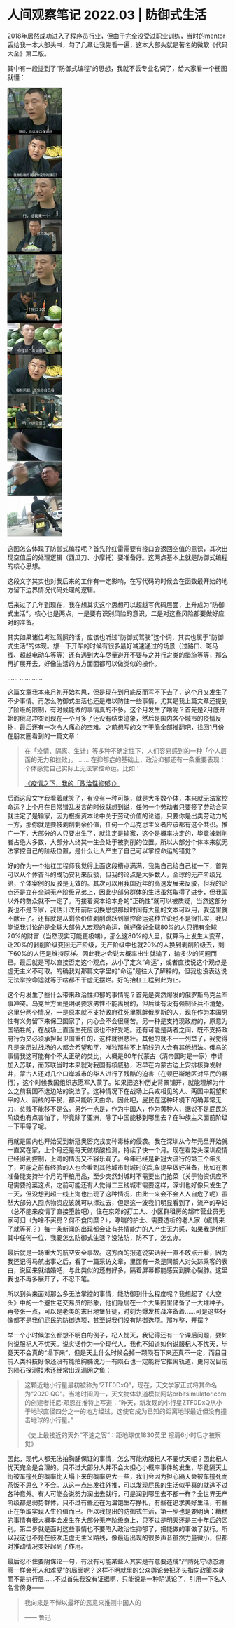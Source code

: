 # 人间观察笔记 2022.03 | 防御式生活

2018年居然成功进入了程序员行业，但由于完全没受过职业训练，当时的mentor丢给我一本大部头书，勾了几章让我先看一遍，这本大部头就是著名的微软《代码大全》第二版。

其中有一段提到了“防御式编程”的思想，我就不丢专业名词了，给大家看一个梗图就懂：


![接口](../img/03_api_null.jpg)


这图怎么体现了防御式编程呢？首先孙红雷需要有接口会返回空值的意识，其次出现空值后的处理逻辑（西瓜刀、小摩托）要准备好。这两点基本上就是防御式编程的核心思想。

这段文字其实也对我后来的工作有一定影响，在写代码的时候会在函数最开始的地方留下边界情况代码处理的逻辑。

后来过了几年到现在，我在想其实这个思想可以超越写代码层面，上升成为“防御式生活”。核心也是两点，一是要有识别风险的意识，二是对这些风险都要做好应对的准备。

其实如果诸位考过驾照的话，应该也听过“防御式驾驶”这个词，其实也属于“防御式生活”的体现。想一下开车的时候有很多最好减速通过的场景（过路口、斑马线、超越电动车等等）还有遇到大车尽量避开不要与之并行之类的措施等等，那么再扩展开去，好像生活的方方面面都可以做类似的操作。

……
……
……

这篇文章我本来月初开始构思，但是现在到月底反而写不下去了，这个月又发生了不少事情。再怎么防御式生活也还是难以防住一些事情，尤其是我上篇文章还提到了阶级的限制，有时候能做的事情真的不多。这个月发生了啥呢？首先是2月底开始的俄乌冲突到现在一个月多了还没有结束迹象，然后是国内各个城市的疫情反扑，最后还有一次令人痛心的空难。之前想写的文字干脆全部推翻吧，找回1月份在朋友圈看到的一篇文章：

> 在「疫情、隔离、生计」等多种不确定性下，人们容易感到的一种「个人层面的无力和挫败」。
> ……
> 在抑郁症的基础上，政治抑郁还有一条重要表现：个体感觉自己实际上无法掌控命运。比如：
> 
> [《疫情之下，我的「政治性抑郁」》](https://mp.weixin.qq.com/s/mHNdnEJ_fPvAOZqkbzznrA)


后面这段文字我看着就笑了，有没有一种可能，就是大多数个体，本来就无法掌控命运？上个月在日常错乱发言的时候就想到说，任何一个劳动者只要签了劳动合同就注定了是输家，因为根据资本论中关于劳动价值的论述，只要你是出卖劳动力的一方，那你就是要被剥削剩余价值，任何一个马克思主义者应该都有这个共识。推广一下，大部分的人只要出生了，就注定是输家，这个是概率决定的，毕竟被剥削者占绝大多数，大部分人终其一生会处于被剥削的位置。所以大部分个体本来就无法掌控自己的阶级位置，是什么让人产生了自己可以掌控命运的错觉？

好的作为一个抬杠工程师我觉得上面这段槽点满满，我先自己给自己杠一下，首先可以从个体奋斗的成功安利来反驳，但我的论点是大多数人，全球的无产阶级兄弟，个体案例的反驳是无效的。其次可以用我国近年的高速发展来反驳，但我的论点还是立在全球无产阶级兄弟上，因此少部分群体的生活虽然取得了进步，但我国以外的群众就不一定了。再接着资本论本身的“正确性”就可以被质疑，当然这部分我也不是专家，我估计改开前后切换思想那段时间有大量的文本可以用，我这里就不献丑了。还有就是从剩余价值剥削跳跃到掌控命运这种立论也不是很扎实，我只能说我讨论的是全球大部分人宏观的命运，就好像说全球80%的人只拥有全球20%的财富（当然现实可能更极端），那么这80%的人里，就算马上发生大变革，让20%的剥削阶级变回无产阶级，无产阶级中也就20%的人换到剥削阶级去，剩下60%的人还是维持原样。因此我才会说大概率出生就输了，输多少的问题而已。最后就是可以直接否定这个观点，从小了定义“命运”，或者直接说这个观点是虚无主义不可取。的确我对那篇文字里的“命运”是往大了解释的，但我也没表达说无法掌控命运就等于啥都不干虚无摆烂。好的抬杠工程到此为止。

这个月发生了些什么带来政治性抑郁的事情呢？首先是突然爆发的俄罗斯乌克兰军事冲突。乌克兰方面是明确要求男性不能离境的，但后续有没有强制征兵不清楚。这里分两个情况，一是原本就不支持政府往死里挑衅俄罗斯的人，现在作为本国男性有义务留下来保卫国家了，内心会不会很痛苦。另一种是支持现政府的，原意为国牺牲的，在战场上直面生死应该也不好受吧。还有可能是两者之间，既不支持政府行为又必须承担起卫国重任的，这种就很悲壮。其他的就不一一列举了，我觉得凡是亲历过战场的人都会希望和平，唯独那些不上前线的人会有其他想法。俄乌的事情我这可能有个不太正确的类比，大概是60年代蒙古（清帝国时是一家）申请加入苏联，而苏联当时本来就对我国有核威胁，迟早在内蒙古边上安排核弹发射井，蒙古人还对几个口岸城市的华人进行了残酷的迫害（在顿巴斯地区对平民的暴行），这个时候我国组织志愿军入蒙了。如果把这种历史背景铺开，就能理解为什么之前我国不选边站的说法了。这种情况下在战场上兵戎相见的人、两国中期望和平的人、前线的平民，都只能听天由命。因此吧，屁民在这种环境下的确非常无力，贫贱不能移不是么。另外一点是，作为中国人，作为黄种人，据说不是屁民的阶级也有点害怕了，毕竟除了亚洲，除了中国能移到哪里去？在种族主义面前阶级一下平等了呢。

再就是国内也开始受到新冠奥密克戎变种毒株的侵袭。我在深圳从今年元旦开始就一直窝在家，上个月还是每天做核酸检测，持续了快一个月。现在看势头深圳疫情已经得到控制，上海的情况又不容乐观了。今年已经是新冠大流行的第三个年头了，可能之前有经验的人也会看到其他城市封城时的乱象提早做好准备，比如在家准备能支持半个月的干粮用品，至少突然封城时不需要出门抢菜（关于物资供应不足需要抢菜这点，之前可能还有人觉得二三线城市需要这样，深圳也好像只发生了一天，但没想到超一线上海也出现了这种情况，由此一来会不会人人自危了呢）虽然大部分人囤点物资应该就可以撑过去，但是这一波我们明显看到了，流产的孕妇（总不能来疫情了直接堕胎吧），住在京郊的打工人、小区群租房的超市营业员无家可归（为啥不买房？何不食肉糜？），哮喘的护士、需要透析的老人家（疫情来了就等死？）每一条新闻的出现都会让有共情能力的人产生无力感，如果我是他们其中任何一位，我要怎么防御式生活？没法防，防不了，怎么办。

最后就是一场重大的航空安全事故。这方面的报道说实话我一直不敢点开看，因为我还记得马航出事之后，看了一篇采访文章，里面有一条是同龄人对失踪乘客的表白，说回来就结婚吧，与此类似的还有好多，隔着屏幕都能感受到撕心裂肺。这里我也不再多展开了，不忍下笔。

所以到头来面对那么多无法掌控的事情，能防御到什么程度呢？我想起了《大空头》中的一个避世老交易员的形象，他们隐居在一个大果园里储备了一大堆种子。再夸张一点，可以是老美的末日地堡狂徒，时刻为爆发核战准备着……可是这些好像都不是我们屁民的防御选项，甚至说我们没有防御选项。那咋整，开摆？

举一个小时候怎么都想不明白的例子，杞人忧天，我记得还有一个课后问题，要如何说服杞人不忧天。说实话作为一个现代人，我也不知道如何说服杞人不忧天，毕竟天不会真的“塌下来”，但是天上什么时候会掉一颗陨石下来还真不一定，而且目前人类科技好像还没有能拍胸脯说万一有陨石也一定能将它推离轨道，更何况目前的陨石探测技术还经常出现漏网之鱼：

> 这颗近地小行星最初被称为“ZTF0DxQ”，现在，天文学家正式将其命名为“2020 QG”。当地时间周一，天文物体轨道模拟网站orbitsimulator.com的创建者托尼·邓恩在推特上写道：“昨天，新发现的小行星ZTF0DxQ从小于地球直径四分之一的地方经过，这使它成为已知的距离地球最近但没有撞击地球的小行星。”
> 
> 《史上最接近的天外“不速之客”：距地球仅1830英里 擦肩6小时后才被察觉》

因此，现代人都无法拍胸脯保证的事情，怎么可能劝服杞人不要忧天呢？因此杞人忧天完全是合理的。只不过大部分人并不会太担心小概率事件的发生，毕竟隔天上街被车撞死的概率比天塌下来的概率更大一些，我们会因为担心隔天会被车撞死而茶饭不思么？不会。从这一点出发往外推，可以发现屁民的生活似乎真的就逃不过各种意外。有人可能会说努力润出去就行，可是润到哪里去不都一样？全世界无产阶级都是弱势群体，只不过有些还在为温饱生存挣扎，有些在追求美好生活，有些正在争取实现人生价值而已。所以我提出的防御式生活，第一步也是要明确：糟糕的事情有很大概率会发生在大部分无产阶级身上，只不过是明天还是三十年后的区别。第二步就是面对这些事情也不要陷入政治性抑郁了，把能做的事做了就行。所以我这也不是在鼓吹走虚无主义路线，像最近出现的很多声音虽然力量微小，但都对推动情况变好起到了作用。

最后忍不住要阴谋论一句，有没有可能某些人其实是有意要造成“严防死守动态清零一样会死人和难受”的局面呢？这样不明就里的公众舆论会把矛头指向政策本身而不是执行层……不过首先我没有证据啊，只能说是一种阴谋论了，引用一下名人名言傍身——

> 我向来是不惮以最坏的恶意来推测中国人的
> 
> —— 鲁迅
